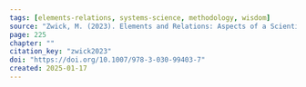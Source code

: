 ```yaml
---
tags: [elements-relations, systems-science, methodology, wisdom]
source: "Zwick, M. (2023). Elements and Relations: Aspects of a Scientific Metaphysics (Vol. 35). Springer International Publishing."
page: 225
chapter: ""
citation_key: "zwick2023"
doi: "https://doi.org/10.1007/978-3-030-99403-7"
created: 2025-01-17
---
```


